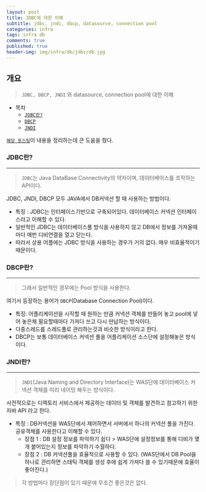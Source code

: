 ```yaml
---
layout: post
title: JDBC에 대한 이해
subtitle: jdbc, jndi, dbcp, datasource, connection pool
categories: infra
tags: infra db
comments: true
published: true
header-img: img/infra/db/jdbc/db.jpg
---
```


## 개요
> `JDBC, DBCP, JNDI` 와 datasource, connection pool에 대한 이해

-   목차
    - [`JDBC란?`](#JDBC란?)
    - [`DBCP`](#DBCP란?)       
    - [`JNDI`](#JNDI란?)


[`해당 포스팅`](https://eongeuni.tistory.com/43)이 내용을 정리하는데 큰 도움을 줬다.




### JDBC란?

---

> `JDBC`는 Java DataBase Connectivity의 약자이며, 데이터베이스를 조작하는 API이다. 

JDBC, JNDI, DBCP 모두 JAVA에서 DB커넥션 할 때 사용하는 방법이다.

- 특징 : JDBC는 인터페이스기반으로 구축되어있다. 데이터베이스 커넥션 인터페이스라고 이해할 수 있다.
- 일반적인 JDBC는 데이터베이스풀 방식을 사용하지 않고 DB에서 정보를 가져올때마다 매번 디비연결을 열고 닫는다.
- 따라서 상용 어플에는 JDBC 방식을 사용하는 경우가 거의 없다. 매우 비효율적이기 때문이다.


### DBCP란?

---

> 그래서 일반적인 경우에는 Pool 방식을 사용한다.

여기서 등장하는 용어가 `DBCP`(Database Connection Pool)이다.

- 특징: 어플리케이션을 시작할 때 원하는 만큼 커넥션 객체를 만들어 놓고  pool에 넣어 놓은채 필요할때마다 가져다 쓰고 다시 만납하는 방식이다.
- 다중스레드를 스레드풀로 관리하는것과 비슷한 방식이라고 한다.
- DBCP는 보통 데이터베이스 커넥션 풀을 어플리케이션 소스단에 설정해놓은 방식이다.



### JNDI란?

---

> `JNDI`(Java Naming and Directory Interface)는 WAS단에 데이터베이스 커넥션 객체를 미리 네이밍 해두는 방식이다.

사전적으로는 디렉토리 서비스에서 제공하는 데이터 및 객체를 발견하고 참고하기 위한 자바 API 라고 한다.

- 특징 : DB커넥션을 WAS단에서 제어하면서 서버에서 하나의 커넥션 풀을 가진다. 공유객체를 사용한다고 이해할 수 있다.
	- 장점 1 : DB 설정 정보를 파악하기 쉽다 > WAS단에 설정정보를 통해 디비가 몇개 붙어있는지 정보를 파악하기 수월하다.
    - 장점 2 : DB 커넥션풀을 효율적으로 사용할 수 있다. 
    (WAS단에서 DB Pool을 하나로 관리하면 스태틱 객체를 생성 후에 쉽게 가져다 쓸 수 있기때문에 효율이 좋아진다.) 



> 각 방법마다 장단점이 있기 때문에 무조건 좋은것은 없다.
